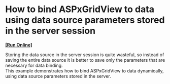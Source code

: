 # How to bind ASPxGridView to data using data source parameters stored in the server session
<!-- run online -->
**[[Run Online]](https://codecentral.devexpress.com/e1664/)**
<!-- run online end -->


<p>Storing the data source in the server session is quite wasteful, so instead of saving the entire data source it is better to save only the parameters that are necessary for data binding.<br />
This example demonstrates how to bind ASPxGridView to data dynamically, using data source parameters stored in the server.</p>

<br/>


